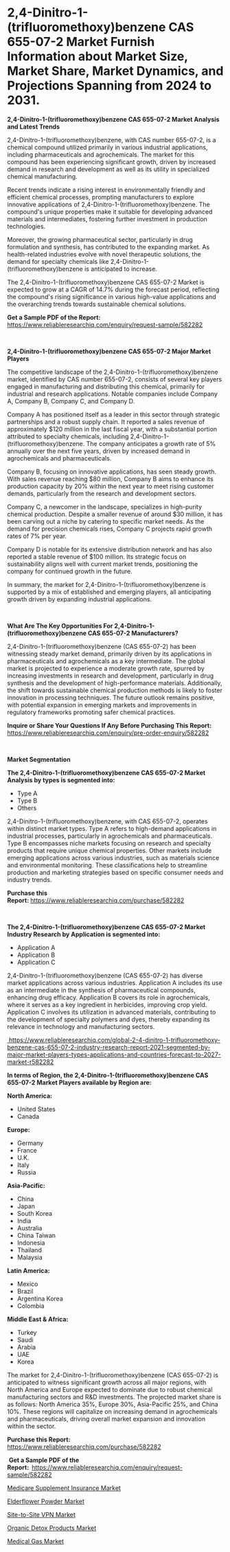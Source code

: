 <p><h1>2,4-Dinitro-1-(trifluoromethoxy)benzene CAS 655-07-2 Market Furnish Information about Market Size, Market Share, Market Dynamics, and Projections Spanning from 2024 to 2031.</h1></p><p><strong>2,4-Dinitro-1-(trifluoromethoxy)benzene CAS 655-07-2 Market Analysis and Latest Trends</strong></p>
<p><p>2,4-Dinitro-1-(trifluoromethoxy)benzene, with CAS number 655-07-2, is a chemical compound utilized primarily in various industrial applications, including pharmaceuticals and agrochemicals. The market for this compound has been experiencing significant growth, driven by increased demand in research and development as well as its utility in specialized chemical manufacturing.</p><p>Recent trends indicate a rising interest in environmentally friendly and efficient chemical processes, prompting manufacturers to explore innovative applications of 2,4-Dinitro-1-(trifluoromethoxy)benzene. The compound's unique properties make it suitable for developing advanced materials and intermediates, fostering further investment in production technologies.</p><p>Moreover, the growing pharmaceutical sector, particularly in drug formulation and synthesis, has contributed to the expanding market. As health-related industries evolve with novel therapeutic solutions, the demand for specialty chemicals like 2,4-Dinitro-1-(trifluoromethoxy)benzene is anticipated to increase.</p><p>The 2,4-Dinitro-1-(trifluoromethoxy)benzene CAS 655-07-2 Market is expected to grow at a CAGR of 14.7% during the forecast period, reflecting the compound's rising significance in various high-value applications and the overarching trends towards sustainable chemical solutions.</p></p>
<p><strong>Get a Sample PDF of the Report:&nbsp;</strong> <a href="https://www.reliableresearchiq.com/enquiry/request-sample/582282?utm_campaign=99&utm_medium=2&utm_source=Github&utm_content=ia&utm_term=03102024&utm_id=24-dinitro-1-trifluoromethoxybenzene-cas-655-07-2">https://www.reliableresearchiq.com/enquiry/request-sample/582282</a></p>
<p>&nbsp;</p>
<p><strong>2,4-Dinitro-1-(trifluoromethoxy)benzene CAS 655-07-2 Major Market Players</strong></p>
<p><p>The competitive landscape of the 2,4-Dinitro-1-(trifluoromethoxy)benzene market, identified by CAS number 655-07-2, consists of several key players engaged in manufacturing and distributing this chemical, primarily for industrial and research applications. Notable companies include Company A, Company B, Company C, and Company D.</p><p>Company A has positioned itself as a leader in this sector through strategic partnerships and a robust supply chain. It reported a sales revenue of approximately $120 million in the last fiscal year, with a substantial portion attributed to specialty chemicals, including 2,4-Dinitro-1-(trifluoromethoxy)benzene. The company anticipates a growth rate of 5% annually over the next five years, driven by increased demand in agrochemicals and pharmaceuticals.</p><p>Company B, focusing on innovative applications, has seen steady growth. With sales revenue reaching $80 million, Company B aims to enhance its production capacity by 20% within the next year to meet rising customer demands, particularly from the research and development sectors.</p><p>Company C, a newcomer in the landscape, specializes in high-purity chemical production. Despite a smaller revenue of around $30 million, it has been carving out a niche by catering to specific market needs. As the demand for precision chemicals rises, Company C projects rapid growth rates of 7% per year.</p><p>Company D is notable for its extensive distribution network and has also reported a stable revenue of $100 million. Its strategic focus on sustainability aligns well with current market trends, positioning the company for continued growth in the future.</p><p>In summary, the market for 2,4-Dinitro-1-(trifluoromethoxy)benzene is supported by a mix of established and emerging players, all anticipating growth driven by expanding industrial applications.</p></p>
<p>&nbsp;</p>
<p><strong>What Are The Key Opportunities For 2,4-Dinitro-1-(trifluoromethoxy)benzene CAS 655-07-2 Manufacturers?</strong></p>
<p><p>2,4-Dinitro-1-(trifluoromethoxy)benzene (CAS 655-07-2) has been witnessing steady market demand, primarily driven by its applications in pharmaceuticals and agrochemicals as a key intermediate. The global market is projected to experience a moderate growth rate, spurred by increasing investments in research and development, particularly in drug synthesis and the development of high-performance materials. Additionally, the shift towards sustainable chemical production methods is likely to foster innovation in processing techniques. The future outlook remains positive, with potential expansion in emerging markets and improvements in regulatory frameworks promoting safer chemical practices.</p></p>
<p><strong>Inquire or Share Your Questions If Any Before Purchasing This Report:</strong> <a href="https://www.reliableresearchiq.com/enquiry/pre-order-enquiry/582282?utm_campaign=99&utm_medium=2&utm_source=Github&utm_content=ia&utm_term=03102024&utm_id=24-dinitro-1-trifluoromethoxybenzene-cas-655-07-2">https://www.reliableresearchiq.com/enquiry/pre-order-enquiry/582282</a></p>
<p>&nbsp;</p>
<p><strong>Market Segmentation</strong></p>
<p><strong>The 2,4-Dinitro-1-(trifluoromethoxy)benzene CAS 655-07-2 Market Analysis by types is segmented into:</strong></p>
<p><ul><li>Type A</li><li>Type B</li><li>Others</li></ul></p>
<p><p>2,4-Dinitro-1-(trifluoromethoxy)benzene, with CAS 655-07-2, operates within distinct market types. Type A refers to high-demand applications in industrial processes, particularly in agrochemicals and pharmaceuticals. Type B encompasses niche markets focusing on research and specialty products that require unique chemical properties. Other markets include emerging applications across various industries, such as materials science and environmental monitoring. These classifications help to streamline production and marketing strategies based on specific consumer needs and industry trends.</p></p>
<p><strong>Purchase this Report:&nbsp;</strong><a href="https://www.reliableresearchiq.com/purchase/582282?utm_campaign=99&utm_medium=2&utm_source=Github&utm_content=ia&utm_term=03102024&utm_id=24-dinitro-1-trifluoromethoxybenzene-cas-655-07-2">https://www.reliableresearchiq.com/purchase/582282</a></p>
<p>&nbsp;</p>
<p><strong>The 2,4-Dinitro-1-(trifluoromethoxy)benzene CAS 655-07-2 Market Industry Research by Application is segmented into:</strong></p>
<p><ul><li>Application A</li><li>Application B</li><li>Application C</li></ul></p>
<p><p>2,4-Dinitro-1-(trifluoromethoxy)benzene (CAS 655-07-2) has diverse market applications across various industries. Application A includes its use as an intermediate in the synthesis of pharmaceutical compounds, enhancing drug efficacy. Application B covers its role in agrochemicals, where it serves as a key ingredient in herbicides, improving crop yield. Application C involves its utilization in advanced materials, contributing to the development of specialty polymers and dyes, thereby expanding its relevance in technology and manufacturing sectors.</p></p>
<p><a href="https://www.reliableresearchiq.com/global-2-4-dinitro-1-trifluoromethoxy-benzene-cas-655-07-2-industry-research-report-2021-segmented-by-major-market-players-types-applications-and-countries-forecast-to-2027-market-r582282?utm_campaign=99&utm_medium=2&utm_source=Github&utm_content=ia&utm_term=03102024&utm_id=24-dinitro-1-trifluoromethoxybenzene-cas-655-07-2">&nbsp;https://www.reliableresearchiq.com/global-2-4-dinitro-1-trifluoromethoxy-benzene-cas-655-07-2-industry-research-report-2021-segmented-by-major-market-players-types-applications-and-countries-forecast-to-2027-market-r582282</a></p>
<p><strong>In terms of Region, the 2,4-Dinitro-1-(trifluoromethoxy)benzene CAS 655-07-2 Market Players available by Region are:</strong></p>
<p>
    <p> <strong> North America: </strong>
        <ul>
            <li>United States</li>
            <li>Canada</li>
        </ul>
        </p> 
    <p> <strong> Europe: </strong>
        <ul>
            <li>Germany</li>
            <li>France</li>
            <li>U.K.</li>
            <li>Italy</li>
            <li>Russia</li>
        </ul>
        </p> 
    <p> <strong> Asia-Pacific: </strong>
        <ul>
            <li>China</li>
            <li>Japan</li>
            <li>South Korea</li>
            <li>India</li>
            <li>Australia</li>
            <li>China Taiwan</li>
            <li>Indonesia</li>
            <li>Thailand</li>
            <li>Malaysia</li>
        </ul>
        </p> 
    <p> <strong> Latin America: </strong>
        <ul>
            <li>Mexico</li>
            <li>Brazil</li>
            <li>Argentina Korea</li>
            <li>Colombia</li>
        </ul>
        </p> 
    <p> <strong> Middle East & Africa: </strong>
        <ul>
            <li>Turkey</li>
            <li>Saudi</li>
            <li>Arabia</li>
            <li>UAE</li>
            <li>Korea</li>
        </ul>
    </p>
    </p>
<p><p>The market for 2,4-Dinitro-1-(trifluoromethoxy)benzene (CAS 655-07-2) is anticipated to witness significant growth across all major regions, with North America and Europe expected to dominate due to robust chemical manufacturing sectors and R&D investments. The projected market share is as follows: North America 35%, Europe 30%, Asia-Pacific 25%, and China 10%. These regions will capitalize on increasing demand in agrochemicals and pharmaceuticals, driving overall market expansion and innovation within the sector.</p></p>
<p><strong>Purchase this Report: </strong><a href="https://www.reliableresearchiq.com/purchase/582282?utm_campaign=99&utm_medium=2&utm_source=Github&utm_content=ia&utm_term=03102024&utm_id=24-dinitro-1-trifluoromethoxybenzene-cas-655-07-2">https://www.reliableresearchiq.com/purchase/582282</a></p>
<p>&nbsp;<strong>Get a Sample PDF of the Report:&nbsp;&nbsp;</strong><a href="https://www.reliableresearchiq.com/enquiry/request-sample/582282?utm_campaign=99&utm_medium=2&utm_source=Github&utm_content=ia&utm_term=03102024&utm_id=24-dinitro-1-trifluoromethoxybenzene-cas-655-07-2">https://www.reliableresearchiq.com/enquiry/request-sample/582282</a></p>
<p><strong></strong></p>
<p><p><a href="https://issuu.com/reportprime-2/docs/medicare-supplement-insurance-marke_025dfe4e84e2e6?utm_campaign=99&utm_medium=2&utm_source=Github&utm_content=ia&utm_term=03102024&utm_id=24-dinitro-1-trifluoromethoxybenzene-cas-655-07-2">Medicare Supplement Insurance Market</a></p><p><a href="https://www.linkedin.com/pulse/elderflower-powder-market-essentials-key-players-demand-8dxde?utm_campaign=99&utm_medium=2&utm_source=Github&utm_content=ia&utm_term=03102024&utm_id=24-dinitro-1-trifluoromethoxybenzene-cas-655-07-2">Elderflower Powder Market</a></p><p><a href="https://github.com/avice8be4ca/Market-Research-Report-List-1/blob/main/site-to-site-vpn-market.md?utm_campaign=99&utm_medium=2&utm_source=Github&utm_content=ia&utm_term=03102024&utm_id=24-dinitro-1-trifluoromethoxybenzene-cas-655-07-2">Site-to-Site VPN Market</a></p><p><a href="https://www.linkedin.com/pulse/driving-market-forces-organic-detox-products-trends-evf3e?trackingId=XLuCir%2BSSYeciv0hWozfHQ%3D%3D&utm_campaign=99&utm_medium=2&utm_source=Github&utm_content=ia&utm_term=03102024&utm_id=24-dinitro-1-trifluoromethoxybenzene-cas-655-07-2">Organic Detox Products Market</a></p><p><a href="https://issuu.com/reportprime-2/docs/medical-gas-market-size-2030.pptx_796a87b6043695?utm_campaign=99&utm_medium=2&utm_source=Github&utm_content=ia&utm_term=03102024&utm_id=24-dinitro-1-trifluoromethoxybenzene-cas-655-07-2">Medical Gas Market</a></p></p>